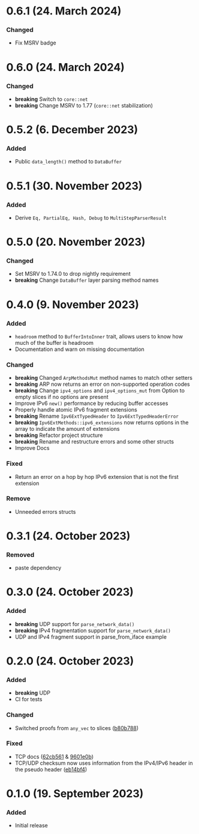 # 0.6.1 (24. March 2024)

### Changed

- Fix MSRV badge

# 0.6.0 (24. March 2024)

### Changed

- **breaking** Switch to `core::net`
- **breaking** Change MSRV to 1.77 (`core::net` stabilization)

# 0.5.2 (6. December 2023)

### Added

- Public `data_length()` method to `DataBuffer`

# 0.5.1 (30. November 2023)

### Added

- Derive `Eq, PartialEq, Hash, Debug` to `MultiStepParserResult`

# 0.5.0 (20. November 2023)

### Changed

- Set MSRV to 1.74.0 to drop nightly requirement
- **breaking** Change `DataBuffer` layer parsing method names

# 0.4.0 (9. November 2023)

### Added

- `headroom` method to `BufferIntoInner` trait, allows users to know how much of the buffer is headroom
- Documentation and warn on missing documentation

### Changed

- **breaking** Changed `ArpMethodsMut` method names to match other setters
- **breaking** ARP now returns an error on non-supported operation codes
- **breaking** Change `ipv4_options` and `ipv4_options_mut` from Option to empty slices if no options are present
- Improve IPv6 `new()` performance by reducing buffer accesses
- Properly handle atomic IPv6 fragment extensions
- **breaking** Rename `Ipv6ExtTypedHeader` to `Ipv6ExtTypedHeaderError`
- **breaking** `Ipv6ExtMethods::ipv6_extensions` now returns options in the array to indicate the amount of extensions
- **breaking** Refactor project structure
- **breaking** Rename and restructure errors and some other structs
- Improve Docs

### Fixed

- Return an error on a hop by hop IPv6 extension that is not the first extension

### Remove

- Unneeded errors structs

# 0.3.1 (24. October 2023)

### Removed

- paste dependency

# 0.3.0 (24. October 2023)

### Added

- **breaking** UDP support for `parse_network_data()`
- **breaking** IPv4 fragmentation support for `parse_network_data()`
- UDP and IPv4 fragment support in parse_from_iface example

# 0.2.0 (24. October 2023)

### Added

- **breaking** UDP
- CI for tests

### Changed

- Switched proofs from `any_vec` to
  slices ([b80b788](https://github.com/arctic-alpaca/mutnet/commit/b80b78875e22f9aeb66d706bbe847d6f7218fb7b))

### Fixed

- TCP
  docs ([62cb561](https://github.com/arctic-alpaca/mutnet/commit/62cb5614b819d304bd38c3239d34c3cfff07f500) & [9601e0b](https://github.com/arctic-alpaca/mutnet/commit/9601e0bd56c1ee3b023453573c4fa830362b1ea3))
- TCP/UDP checksum now uses information from the IPv4/IPv6 header in the pseudo
  header ([eb14bf4](https://github.com/arctic-alpaca/mutnet/commit/eb14bf42dfdec29e10b9bcd520bbd8075282ed83))

# 0.1.0 (19. September 2023)

### Added

- Initial release
